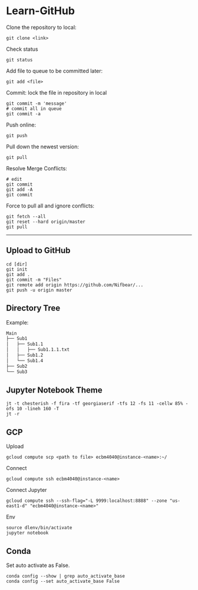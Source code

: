 # Learn-GitHub

Clone the repository to local:

```
git clone <link>
```

Check status

```
git status
```

Add file to queue to be committed later:

```
git add <file>
```

Commit: lock the file in repository in local

```
git commit -m 'message'
# commit all in queue
git commit -a  
```

Push online:

```
git push
```

Pull down the newest version:

```
git pull
```

Resolve Merge Conflicts:

```
# edit
git commit
git add -A
git commit
```

Force to pull all and ignore conflicts:

```
git fetch --all
git reset --hard origin/master
git pull
```
--- 

## Upload to GitHub
```
cd [dir]
git init
git add .
git commit -m "Files"
git remote add origin https://github.com/Nifbear/...
git push -u origin master
```

## Directory Tree
Example:

```bash
Main
├── Sub1
│   ├── Sub1.1
│   │   ├── Sub1.1.1.txt
│   ├── Sub1.2
│   └── Sub1.4
├── Sub2
└── Sub3
```


## Jupyter Notebook Theme
```
jt -t chesterish -f fira -tf georgiaserif -tfs 12 -fs 11 -cellw 85% -ofs 10 -lineh 160 -T
jt -r
```

## GCP
Upload
```
gcloud compute scp <path to file> ecbm4040@instance-<name>:~/
```
Connect
```
gcloud compute ssh ecbm4040@instance-<name>
```
Connect Jupyter
```
gcloud compute ssh --ssh-flag="-L 9999:localhost:8888" --zone "us-east1-d" "ecbm4040@instance-<name>"
```
Env
```
source dlenv/bin/activate
jupyter notebook
```

## Conda
Set auto activate as False.
```
conda config --show | grep auto_activate_base
conda config --set auto_activate_base False
```
